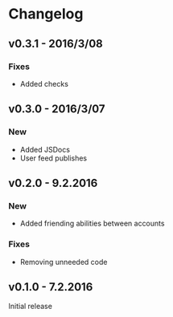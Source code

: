 # Changelog

## v0.3.1 - 2016/3/08

### Fixes

*   Added checks

## v0.3.0 - 2016/3/07

### New

*   Added JSDocs
*   User feed publishes

## v0.2.0 - 9.2.2016

### New

*   Added friending abilities between accounts

### Fixes

*   Removing unneeded code

## v0.1.0 - 7.2.2016

Initial release
